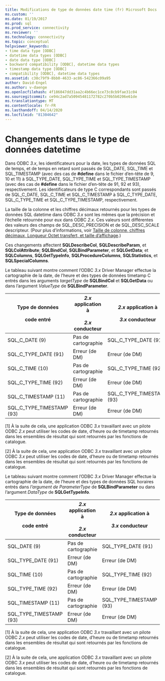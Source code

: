 ```yaml
---
title: Modifications de type de données date time (fr) Microsoft Docs
ms.custom: ''
ms.date: 01/19/2017
ms.prod: sql
ms.prod_service: connectivity
ms.reviewer: ''
ms.technology: connectivity
ms.topic: conceptual
helpviewer_keywords:
- time data type [ODBC]
- datetime data types [ODBC]
- date data type [ODBC]
- backward compatibility [ODBC], datetime data types
- timestamp data type [ODBC]
- compatibility [ODBC], datetime data types
ms.assetid: c38c79f9-8bb0-4633-ac86-542366c09a95
author: David-Engel
ms.author: v-daenge
ms.openlocfilehash: 4f186047dd31aa2c4b66ec1ce73c8cb9fae31c04
ms.sourcegitcommit: ce94c2ad7a50945481172782c270b5b0206e61de
ms.translationtype: MT
ms.contentlocale: fr-FR
ms.lasthandoff: 04/14/2020
ms.locfileid: "81304642"
---
```

# <a name="datetime-data-type-changes"></a>Changements dans le type de données datetime
Dans ODBC *3.x*, les identificateurs pour la date, les types de données SQL de temps, et de temps en retard sont passés de SQL_DATE, SQL_TIME et SQL_TIMESTAMP (avec des cas de **#define** dans le fichier d’en-tête de 9, 10 et 11) à SQL_TYPE_DATE, SQL_TYPE_TIME et SQL_TYPE_TIMESTAMP (avec des cas de **#define** dans le fichier d’en-tête de 91, 92 et 93), respectivement. Les identificateurs de type C correspondants sont passés de SQL_C_DATE, SQL_C_TIME et SQL_C_TIMESTAMP à SQL_C_TYPE_DATE, SQL_C_TYPE_TIME et SQL_C_TYPE_TIMESTAMP, respectivement.  
  
 La taille de la colonne et les chiffres décimaux retournés pour les types de données SQL datetime dans ODBC *3.x* sont les mêmes que la précision et l’échelle retournée pour eux dans ODBC *2.x*. Ces valeurs sont différentes des valeurs des champs de SQL_DESC_PRECISION et de SQL_DESC_SCALE descripteur. (Pour plus d’informations, voir [Taille de colonne, chiffres décimaux, Longueur Octet transfert, et taille d’affichage](../../../odbc/reference/appendixes/column-size-decimal-digits-transfer-octet-length-and-display-size.md).)  
  
 Ces changements affectent **SQLDescribeCol**, **SQLDescribeParam**, et **SQLColAttribute**; **SQLBindCol**, **SQLBindParameter**, et **SQLGetData**; et **SQLColumns**, **SQLGetTypeInfo**, **SQLProcedureColumns**, **SQLStatistics**, et **SQLSpecialColumns**.  
  
 Le tableau suivant montre comment l’ODBC *3.x* Driver Manager effectue la cartographie de la date, de l’heure et des types de données timetamp C entrés dans les arguments *targetType* de **SQLBindCol** et **SQLGetData** ou dans l’argument *ValueType* de **SQLBindParameter**.  
  
|Type de données<br /><br /> code entré|*2.x* application à<br /><br /> *2.x* conducteur|*2.x* application à<br /><br /> *3.x* conducteur|*application 3.x* à<br /><br /> *2.x* conducteur|*application 3.x* à<br /><br /> *3.x* conducteur|  
|--------------------------------|-----------------------------------|-----------------------------------|-----------------------------------|-----------------------------------|  
|SQL_C_DATE (9)|Pas de cartographie|SQL_C_TYPE_DATE (91)|Pas de cartographie[1]|SQL_C_TYPE_DATE (91)|  
|SQL_C_TYPE_DATE (91)|Erreur (de DM)|Erreur (de DM)|SQL_C_DATE (9)|Pas de cartographie[2]|  
|SQL_C_TIME (10)|Pas de cartographie|SQL_C_TYPE_TIME (92)|Pas de cartographie[1]|SQL_C_TYPE_TIME (92)|  
|SQL_C_TYPE_TIME (92)|Erreur (de DM)|Erreur (de DM)|SQL_C_TIME (10)|Pas de cartographie[2]|  
|SQL_C_TIMESTAMP (11)|Pas de cartographie|SQL_C_TYPE_TIMESTAMP (93)|Pas de cartographie[1]|SQL_C_TYPE_TIMESTAMP (93)|  
|SQL_C_TYPE_TIMESTAMP (93)|Erreur (de DM)|Erreur (de DM)|SQL_C_TIMESTAMP (11)|Pas de cartographie[2]|  
  
 [1] À la suite de cela, une application ODBC *3.x* travaillant avec un pilote ODBC *2.x* peut utiliser les codes de date, d’heure ou de timetamp retournés dans les ensembles de résultat qui sont retournés par les fonctions de catalogue.  
  
 [2] À la suite de cela, une application ODBC *3.x* travaillant avec un pilote ODBC *3.x* peut utiliser les codes de date, d’heure ou de timetamp retournés dans les ensembles de résultat qui sont retournés par les fonctions de catalogue.  
  
 Le tableau suivant montre comment l’ODBC *3.x* Driver Manager effectue la cartographie de la date, de l’heure et des types de données SQL horaires entrés dans *l’argument de ParameterType* de **SQLBindParameter** ou dans l’argument *DataType* de **SQLGetTypeInfo**.  
  
|Type de données<br /><br /> code entré|*2.x* application à<br /><br /> *2.x* conducteur|*2.x* application à<br /><br /> *3.x* conducteur|*application 3.x* à<br /><br /> *2.x* conducteur|*application 3.x* à<br /><br /> *3.x* conducteur|  
|--------------------------------|-----------------------------------|-----------------------------------|-----------------------------------|-----------------------------------|  
|SQL_DATE (9)|Pas de cartographie|SQL_TYPE_DATE (91)|Pas de cartographie[1]|SQL_TYPE_DATE (91)|  
|SQL_TYPE_DATE (91)|Erreur (de DM)|Erreur (de DM)|SQL_DATE (9)|Pas de cartographie[2]|  
|SQL_TIME (10)|Pas de cartographie|SQL_TYPE_TIME (92)|Pas de cartographie[1]|SQL_TYPE_TIME (92)|  
|SQL_TYPE_TIME (92)|Erreur (de DM)|Erreur (de DM)|SQL_TIME (10)|Pas de cartographie[2]|  
|SQL_TIMESTAMP (11)|Pas de cartographie|SQL_TYPE_TIMESTAMP (93)|Pas de cartographie[1]|SQL_TYPE_TIMESTAMP (93)|  
|SQL_TYPE_TIMESTAMP (93)|Erreur (de DM)|Erreur (de DM)|SQL_TIMESTAMP (11)|Pas de cartographie[2]|  
  
 [1] À la suite de cela, une application ODBC *3.x* travaillant avec un pilote ODBC *2.x* peut utiliser les codes de date, d’heure ou de timetamp retournés dans les ensembles de résultat qui sont retournés par les fonctions de catalogue.  
  
 [2] À la suite de cela, une application ODBC *3.x* travaillant avec un pilote ODBC *3.x* peut utiliser les codes de date, d’heure ou de timetamp retournés dans les ensembles de résultat qui sont retournés par les fonctions de catalogue.
